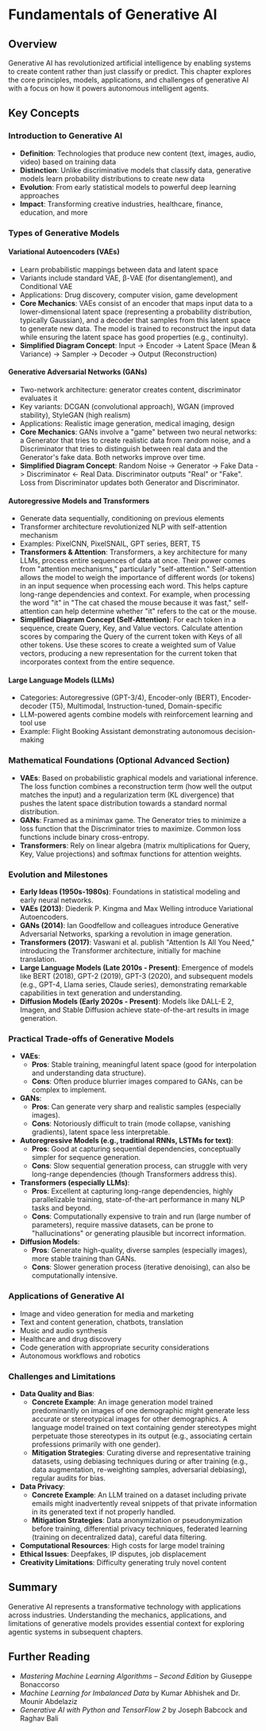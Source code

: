 # Fundamentals of Generative AI

## Overview
Generative AI has revolutionized artificial intelligence by enabling systems to create content rather than just classify or predict. This chapter explores the core principles, models, applications, and challenges of generative AI with a focus on how it powers autonomous intelligent agents.

## Key Concepts

### Introduction to Generative AI
- **Definition**: Technologies that produce new content (text, images, audio, video) based on training data
- **Distinction**: Unlike discriminative models that classify data, generative models learn probability distributions to create new data
- **Evolution**: From early statistical models to powerful deep learning approaches
- **Impact**: Transforming creative industries, healthcare, finance, education, and more

### Types of Generative Models

#### Variational Autoencoders (VAEs)
- Learn probabilistic mappings between data and latent space
- Variants include standard VAE, β-VAE (for disentanglement), and Conditional VAE
- Applications: Drug discovery, computer vision, game development
- **Core Mechanics**: VAEs consist of an encoder that maps input data to a lower-dimensional latent space (representing a probability distribution, typically Gaussian), and a decoder that samples from this latent space to generate new data. The model is trained to reconstruct the input data while ensuring the latent space has good properties (e.g., continuity).
- **Simplified Diagram Concept**: Input -> Encoder -> Latent Space (Mean & Variance) -> Sampler -> Decoder -> Output (Reconstruction)

#### Generative Adversarial Networks (GANs)
- Two-network architecture: generator creates content, discriminator evaluates it
- Key variants: DCGAN (convolutional approach), WGAN (improved stability), StyleGAN (high realism)
- Applications: Realistic image generation, medical imaging, design
- **Core Mechanics**: GANs involve a "game" between two neural networks: a Generator that tries to create realistic data from random noise, and a Discriminator that tries to distinguish between real data and the Generator's fake data. Both networks improve over time.
- **Simplified Diagram Concept**: Random Noise -> Generator -> Fake Data -> Discriminator <- Real Data. Discriminator outputs "Real" or "Fake". Loss from Discriminator updates both Generator and Discriminator.

#### Autoregressive Models and Transformers
- Generate data sequentially, conditioning on previous elements
- Transformer architecture revolutionized NLP with self-attention mechanism
- Examples: PixelCNN, PixelSNAIL, GPT series, BERT, T5
- **Transformers & Attention**: Transformers, a key architecture for many LLMs, process entire sequences of data at once. Their power comes from "attention mechanisms," particularly "self-attention." Self-attention allows the model to weigh the importance of different words (or tokens) in an input sequence when processing each word. This helps capture long-range dependencies and context. For example, when processing the word "it" in "The cat chased the mouse because it was fast," self-attention can help determine whether "it" refers to the cat or the mouse.
- **Simplified Diagram Concept (Self-Attention)**: For each token in a sequence, create Query, Key, and Value vectors. Calculate attention scores by comparing the Query of the current token with Keys of all other tokens. Use these scores to create a weighted sum of Value vectors, producing a new representation for the current token that incorporates context from the entire sequence.

#### Large Language Models (LLMs)
- Categories: Autoregressive (GPT-3/4), Encoder-only (BERT), Encoder-decoder (T5), Multimodal, Instruction-tuned, Domain-specific
- LLM-powered agents combine models with reinforcement learning and tool use
- Example: Flight Booking Assistant demonstrating autonomous decision-making

### Mathematical Foundations (Optional Advanced Section)
- **VAEs**: Based on probabilistic graphical models and variational inference. The loss function combines a reconstruction term (how well the output matches the input) and a regularization term (KL divergence) that pushes the latent space distribution towards a standard normal distribution.
- **GANs**: Framed as a minimax game. The Generator tries to minimize a loss function that the Discriminator tries to maximize. Common loss functions include binary cross-entropy.
- **Transformers**: Rely on linear algebra (matrix multiplications for Query, Key, Value projections) and softmax functions for attention weights.

### Evolution and Milestones
- **Early Ideas (1950s-1980s)**: Foundations in statistical modeling and early neural networks.
- **VAEs (2013)**: Diederik P. Kingma and Max Welling introduce Variational Autoencoders.
- **GANs (2014)**: Ian Goodfellow and colleagues introduce Generative Adversarial Networks, sparking a revolution in image generation.
- **Transformers (2017)**: Vaswani et al. publish "Attention Is All You Need," introducing the Transformer architecture, initially for machine translation.
- **Large Language Models (Late 2010s - Present)**: Emergence of models like BERT (2018), GPT-2 (2019), GPT-3 (2020), and subsequent models (e.g., GPT-4, Llama series, Claude series), demonstrating remarkable capabilities in text generation and understanding.
- **Diffusion Models (Early 2020s - Present)**: Models like DALL-E 2, Imagen, and Stable Diffusion achieve state-of-the-art results in image generation.

### Practical Trade-offs of Generative Models
- **VAEs**:
    - **Pros**: Stable training, meaningful latent space (good for interpolation and understanding data structure).
    - **Cons**: Often produce blurrier images compared to GANs, can be complex to implement.
- **GANs**:
    - **Pros**: Can generate very sharp and realistic samples (especially images).
    - **Cons**: Notoriously difficult to train (mode collapse, vanishing gradients), latent space less interpretable.
- **Autoregressive Models (e.g., traditional RNNs, LSTMs for text)**:
    - **Pros**: Good at capturing sequential dependencies, conceptually simpler for sequence generation.
    - **Cons**: Slow sequential generation process, can struggle with very long-range dependencies (though Transformers address this).
- **Transformers (especially LLMs)**:
    - **Pros**: Excellent at capturing long-range dependencies, highly parallelizable training, state-of-the-art performance in many NLP tasks and beyond.
    - **Cons**: Computationally expensive to train and run (large number of parameters), require massive datasets, can be prone to "hallucinations" or generating plausible but incorrect information.
- **Diffusion Models**:
    - **Pros**: Generate high-quality, diverse samples (especially images), more stable training than GANs.
    - **Cons**: Slower generation process (iterative denoising), can also be computationally intensive.

### Applications of Generative AI
- Image and video generation for media and marketing
- Text and content generation, chatbots, translation
- Music and audio synthesis
- Healthcare and drug discovery
- Code generation with appropriate security considerations
- Autonomous workflows and robotics

### Challenges and Limitations
- **Data Quality and Bias**:
    - **Concrete Example**: An image generation model trained predominantly on images of one demographic might generate less accurate or stereotypical images for other demographics. A language model trained on text containing gender stereotypes might perpetuate those stereotypes in its output (e.g., associating certain professions primarily with one gender).
    - **Mitigation Strategies**: Curating diverse and representative training datasets, using debiasing techniques during or after training (e.g., data augmentation, re-weighting samples, adversarial debiasing), regular audits for bias.
- **Data Privacy**:
    - **Concrete Example**: An LLM trained on a dataset including private emails might inadvertently reveal snippets of that private information in its generated text if not properly handled.
    - **Mitigation Strategies**: Data anonymization or pseudonymization before training, differential privacy techniques, federated learning (training on decentralized data), careful data filtering.
- **Computational Resources**: High costs for large model training
- **Ethical Issues**: Deepfakes, IP disputes, job displacement
- **Creativity Limitations**: Difficulty generating truly novel content

## Summary
Generative AI represents a transformative technology with applications across industries. Understanding the mechanics, applications, and limitations of generative models provides essential context for exploring agentic systems in subsequent chapters.

## Further Reading
- *Mastering Machine Learning Algorithms – Second Edition* by Giuseppe Bonaccorso
- *Machine Learning for Imbalanced Data* by Kumar Abhishek and Dr. Mounir Abdelaziz
- *Generative AI with Python and TensorFlow 2* by Joseph Babcock and Raghav Bali
